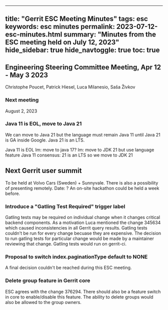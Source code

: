 ---
title: "Gerrit ESC Meeting Minutes"
tags: esc
keywords: esc minutes
permalink: 2023-07-12-esc-minutes.html
summary: "Minutes from the ESC meeting held on July 12, 2023"
hide_sidebar: true
hide_navtoggle: true
toc: true
--

## Engineering Steering Committee Meeting, Apr 12 - May 3 2023

Christophe Poucet, Patrick Hiesel, Luca Milanesio, Saša Živkov

### Next meeting

August 2, 2023

### Java 11 is EOL, move to Java 21

We can move to Java 21 but the language must remain Java 11 until Java 21 is GA inside Google.
Java 21 is an LTS.


Java 11 is EOL
lm: move to java 17?
lm: move to JDK 21 but use language feature Java 11
consensus: 21 is an LTS so we move to JDK 21


## Next Gerrit user summit

To be held at Volvo Cars (Sweden) + Sunnyvale. There is also a possibility of presenting remotely.
Date: ?
An on-site hackathon could be held a week before.

### Introduce a "Gatling Test Required" trigger label

Gatling tests may be required on individual change when it changes  critical backend components.
As a motivation Luca mentioned the change 345634 which caused inconsistencies in all Gerrit query
results. Gatling tests couldn't be run for every change becuase they are expensive.
The decision to run gatling tests for particular change would be made by a maintainer reviewing that
change. Gatling tests would run on gerrit-ci.

### Proposal to switch index.paginationType default to NONE

A final decision couldn't be reached during this ESC meeting.


### Delete group feature in Gerrit core

ESC agrees with the change 376294. There should also be a feature switch in core to enable/disable
this feature. The ability to delete groups would also be allowed to the group owners.
